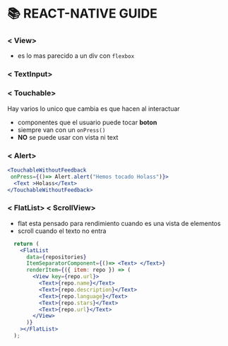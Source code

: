 # 📚 REACT-NATIVE GUIDE

### < View>
- es lo mas parecido a un div con `flexbox`

### < TextInput>
### < Touchable>
Hay varios lo unico que cambia es que hacen al interactuar
- componentes que el usuario puede tocar **boton**
- siempre van con un `onPress()`
- **NO** se puede usar con vista ni text
### < Alert>
```jsx
<TouchableWithoutFeedback 
 onPress={()=> Alert.alert("Hemos tocado Holass")}>
  <Text >Holass</Text>
</TouchableWithoutFeedback>
```
### < FlatList> < ScrollView>
- flat esta pensado para rendimiento cuando es una vista de elementos
- scroll cuando el texto no entra 
```jsx
  return (
    <FlatList
      data={repositories}
      ItemSeparatorComponent={()=> <Text> </Text>}
      renderItem={({ item: repo }) => (
        <View key={repo.url}>
          <Text>{repo.name}</Text>
          <Text>{repo.description}</Text>
          <Text>{repo.language}</Text>
          <Text>{repo.stars}</Text>
          <Text>{repo.url}</Text>
        </View>
      )}
    ></FlatList>
  );
```